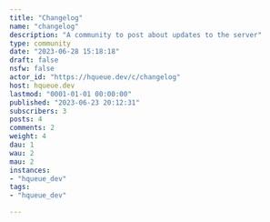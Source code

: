 ```yaml
---
title: "Changelog" 
name: "changelog"
description: "A community to post about updates to the server"
type: community
date: "2023-06-28 15:18:18"
draft: false
nsfw: false
actor_id: "https://hqueue.dev/c/changelog"
host: hqueue.dev
lastmod: "0001-01-01 00:00:00"
published: "2023-06-23 20:12:31"
subscribers: 3
posts: 4
comments: 2
weight: 4
dau: 1
wau: 2
mau: 2
instances:
- "hqueue_dev"
tags: 
- "hqueue_dev"

---
```

